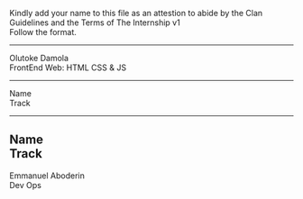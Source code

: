 Kindly add your name to this file as an attestion to abide by the Clan Guidelines and the Terms of The Internship v1
<br/> Follow the format.<br/> 
___
Olutoke Damola<br/>
FrontEnd Web: HTML CSS & JS
___
Name <br/>
Track
___
Name <br/>
Track
---
Emmanuel Aboderin </br>
Dev Ops
